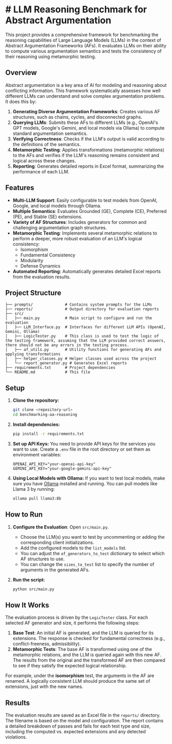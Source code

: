 # # LLM Reasoning Benchmark for Abstract Argumentation

This project provides a comprehensive framework for benchmarking the reasoning capabilities of Large Language Models (LLMs) in the context of Abstract Argumentation Frameworks (AFs). It evaluates LLMs on their ability to compute various argumentation semantics and tests the consistency of their reasoning using metamorphic testing.

## Overview

Abstract argumentation is a key area of AI for modeling and reasoning about conflicting information. This framework systematically assesses how well different LLMs can understand and solve complex argumentation problems. It does this by:

1.  **Generating Diverse Argumentation Frameworks**: Creates various AF structures, such as chains, cycles, and disconnected graphs.
2.  **Querying LLMs**: Submits these AFs to different LLMs (e.g., OpenAI's GPT models, Google's Gemini, and local models via Ollama) to compute standard argumentation semantics.
3.  **Verifying Correctness**: Checks if the LLM's output is valid according to the definitions of the semantics.
4.  **Metamorphic Testing**: Applies transformations (metamorphic relations) to the AFs and verifies if the LLM's reasoning remains consistent and logical across these changes.
5.  **Reporting**: Generates detailed reports in Excel format, summarizing the performance of each LLM.

## Features

- **Multi-LLM Support**: Easily configurable to test models from OpenAI, Google, and local models through Ollama.
- **Multiple Semantics**: Evaluates Grounded (GE), Complete (CE), Preferred (PE), and Stable (SE) extensions.
- **Variety of AF Structures**: Includes generators for common and challenging argumentation graph structures.
- **Metamorphic Testing**: Implements several metamorphic relations to perform a deeper, more robust evaluation of an LLM's logical consistency:
  - Isomorphism
  - Fundamental Consistency
  - Modularity
  - Defense Dynamics
- **Automated Reporting**: Automatically generates detailed Excel reports from the evaluation results.

## Project Structure

```
├── prompts/              # Contains system prompts for the LLMs
├── reports/              # Output directory for evaluation reports
├── src/
│   ├── main.py           # Main script to configure and run the evaluation
│   ├── LLM_Interface.py  # Interfaces for different LLM APIs (OpenAI, Gemini, Ollama)
│   ├── LogicTester.py    # This class is used to test the logic of the testing framework, assuming that the LLM provided correct answers, there should not be any errors in the testing process.
│   ├── af_utils.py       # Utility functions for generating AFs and applying transformations
│   ├── helper_classes.py # Helper classes used across the project
│   └── report_generator.py # Generates Excel reports
├── requirements.txt      # Project dependencies
└── README.md             # This file
```

## Setup

1.  **Clone the repository:**

    ```bash
    git clone <repository-url>
    cd benchmarking-aa-reasoning
    ```

2.  **Install dependencies:**

    ```bash
    pip install -r requirements.txt
    ```

3.  **Set up API Keys:**
    You need to provide API keys for the services you want to use. Create a `.env` file in the root directory or set them as environment variables:

    ```
    OPENAI_API_KEY="your-openai-api-key"
    GEMINI_API_KEY="your-google-gemini-api-key"
    ```

4.  **Using Local Models with Ollama:**
    If you want to test local models, make sure you have [Ollama](https://ollama.ai/) installed and running. You can pull models like Llama 3 by running:
    ```bash
    ollama pull llama3:8b
    ```

## How to Run

1.  **Configure the Evaluation**: Open `src/main.py`.

    - Choose the LLM(s) you want to test by uncommenting or adding the corresponding client initializations.
    - Add the configured models to the `list_models` list.
    - You can adjust the `af_generators_to_test` dictionary to select which AF structures to use.
    - You can change the `sizes_to_test` list to specify the number of arguments in the generated AFs.

2.  **Run the script:**
    ```bash
    python src/main.py
    ```

## How It Works

The evaluation process is driven by the `LogicTester` class. For each selected AF generator and size, it performs the following steps:

1.  **Base Test**: An initial AF is generated, and the LLM is queried for its extensions. The response is checked for fundamental correctness (e.g., conflict-freeness, admissibility).
2.  **Metamorphic Tests**: The base AF is transformed using one of the metamorphic relations, and the LLM is queried again with this new AF. The results from the original and the transformed AF are then compared to see if they satisfy the expected logical relationship.

For example, under the **isomorphism** test, the arguments in the AF are renamed. A logically consistent LLM should produce the same set of extensions, just with the new names.

## Results

The evaluation results are saved as an Excel file in the `reports/` directory. The filename is based on the model and configuration. The report contains a detailed breakdown of passes and fails for each test type and size, including the computed vs. expected extensions and any detected violations.
